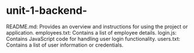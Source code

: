 # unit-1-backend-
README.md: Provides an overview and instructions for using the project or application.
employees.txt: Contains a list of employee details.
login.js: Contains JavaScript code for handling user login functionality.
users.txt: Contains a list of user information or credentials.



